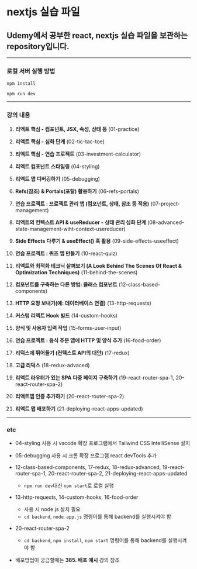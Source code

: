 # nextjs 실습 파일

## Udemy에서 공부한 react, nextjs 실습 파일을 보관하는 repository입니다.

---

### 로컬 서버 실행 방법

`npm install`

`npm run dev`

---

### 강의 내용

1. **리액트 핵심 - 컴포넌트, JSX, 속성, 상태 등** (01-practice)

2. **리액트 핵심 - 심화 단계** (02-tic-tac-toe)

3. **리액트 핵심 - 연습 프로젝트** (03-investment-calculator)

4. **리액트 컴포넌트 스타일링** (04-styling)

5. **리액트 앱 디버깅하기** (05-debugging)

6. **Refs(참조) & Portals(포탈) 활용하기** (06-refs-portals)

7. **연습 프로젝트 : 프로젝트 관리 앱 (컴포넌트, 상태, 참조 등 적용)** (07-project-management)

8. **리액트의 컨텍스트 API & useReducer - 상태 관리 심화 단계** (08-advanced-state-management-wiht-context-usereducer)

9. **Side Effects 다루기 & useEffect() 훅 활용** (09-side-effects-useeffect)

10. **연습 프로젝트 : 퀴즈 앱 만들기** (10-react-quiz)

11. **리액트와 최적화 테크닉 살펴보기 (A Look Behind The Scenes Of React & Optimization Techniques)** (11-behind-the-scenes)

12. **컴포넌트를 구축하는 다른 방법: 클래스 컴포넌트** (12-class-based-components)

13. **HTTP 요청 보내기(예: 데이터베이스 연결)** (13-http-requests)

14. **커스텀 리액트 Hook 빌드** (14-custom-hooks)

15. **양식 및 사용자 입력 작업** (15-forms-user-input)

16. **연습 프로젝트 : 음식 주문 앱에 HTTP 및 양식 추가** (16-food-order)

17. **리덕스에 뛰어들기 (컨텍스트 API의 대안)** (17-redux)

18. **고급 리덕스** (18-redux-advaced)

19. **리액트 라우터가 있는 SPA 다중 페이지 구축하기** (19-react-router-spa-1, 20-react-router-spa-2)

20. **리액트앱 인증 추가하기** (20-react-router-spa-2)

21. **리액트 앱 배포하기** (21-deploying-react-apps-updated)

---

### etc

- 04-styling 사용 시 vscode 확장 프로그램에서 Tailwind CSS IntelliSense 설치

- 05-debugging 사용 시 크롬 확장 프로그램 react devTools 추가

- 12-class-based-components, 17-redux, 18-redux-advanced, 19-react-router-spa-1, 20-react-router-spa-2, 21-deploying-react-apps-updated

  - `npm run dev`대신 `npm start`로 로컬 실행

- 13-http-requests, 14-custom-hooks, 16-food-order

  - 사용 시 node.js 설치 필요
  - `cd backend`, `node app.js` 명령어를 통해 backend를 실행시켜야 함

- 20-react-router-spa-2

  - `cd backend`, `npm install`, `npm start` 명령어를 통해 backend를 실행시켜야 함

- 배포방법이 궁금할때는 **385. 배포 예시** 강의 참조
